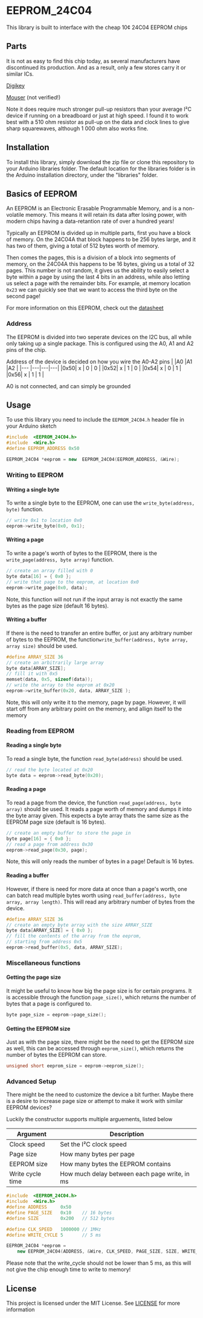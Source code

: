 
# EEPROM_24C04
This library is built to interface with the cheap 10¢ 24C04 EEPROM chips

## Parts
It is not as easy to find this chip today, as several manufacturers have discontinued its production. And as a result, only a few stores carry it or similar ICs.

[Digikey](https://www.digikey.no/no/products/detail/fremont-micro-devices-ltd/FT24C04A-USG-B/3515962)

[Mouser](https://no.mouser.com/ProductDetail/onsemi/CAV24C04WE-GT3?qs=y%252BJdrdj3vZpSQMFoxfj%2FNQ%3D%3D) (not verified!)

Note it does require much stronger pull-up resistors than your average I²C device if running on a breadboard or just at high speed. I found it to work best with a 510 ohm resistor as pull-up on the data and clock lines to give sharp squarewaves, although 1 000 ohm also works fine.

## Installation
To install this library, simply download the zip file or clone this repository to your Arduino libraries folder. The default location for the libraries folder is in the Arduino installation directory, under the "libraries" folder.

## Basics of EEPROM
An EEPROM is an Electronic Erasable Programmable Memory, and is a non-volatile memory. This means it will retain its data after losing power, with modern chips having a data-retantion rate of over a hundred years!

Typically an EEPROM is divided up in multiple parts, first you have a block of memory. On the 24C04A that block happens to be 256 bytes large, and it has two of them, giving a total of 512 bytes worth of memory.

Then comes the pages, this is a division of a block into segments of memory, on the 24C04A this happens to be 16 bytes, giving us a total of 32 pages.
This number is not random, it gives us the ability to easily select a byte within a page by using the last 4 bits in an address, while also letting us select a page with the remainder bits. 
For example, at memory location `0x23` we can quickly see that we want to access the third byte on the second page!

For more information on this EEPROM, check out the [datasheet](datasheet/24C04A,8A,16A.pdf)

### Address
The EEPROM is divided into two seperate devices on the I2C bus, all while only taking up a single package. This is configured using the A0, A1 and A2 pins of the chip. 

Address of the device is decided on how you wire the A0-A2 pins
|    |A0 |A1 |A2 |
|--- |---|---|---|
|0x50| x | 0 | 0 |
|0x52| x | 1 | 0 |
|0x54| x | 0 | 1 |
|0x56| x | 1 | 1 |

A0 is not connected, and can simply be grounded

## Usage
To use this library you need to include the `EEPROM_24C04.h` header file in your Arduino sketch

```cpp
#include  <EEPROM_24C04.h>
#include  <Wire.h>
#define EEPROM_ADDRESS 0x50

EEPROM_24C04 *eeprom = new  EEPROM_24C04(EEPROM_ADDRESS, &Wire);
```

### Writing to EEPROM
#### Writing a single byte
To write a single byte to the EEPROM, one can use the `write_byte(address, byte)` function.
```cpp
// write 0x1 to location 0x0
eeprom->write_byte(0x0, 0x1);
```
#### Writing a page
To write a page's worth of bytes to the EEPROM, there is the `write_page(address, byte array)` function.
```cpp
// create an array filled with 0
byte data[16] = { 0x0 };
// write that page to the eeprom, at location 0x0
eeprom->write_page(0x0, data);
```
Note, this function will not run if the input array is not exactly the same bytes as the page size (default 16 bytes).
#### Writing a buffer
If there is the need to transfer an entire buffer, or just any arbitrary number of bytes to the EEPROM, the function`write_buffer(address, byte array, array size)` should be used.
```cpp
#define ARRAY_SIZE 36
// create an arbitrarily large array
byte data[ARRAY_SIZE];
// fill it with 0x5
memset(data, 0x5, sizeof(data));
// write the array to the eeprom at 0x20
eeprom->write_buffer(0x20, data, ARRAY_SIZE );
```
Note, this will only write it to the memory, page by page. However, it will start off from any arbitrary point on the memory, and allign itself to the memory

### Reading from EEPROM
#### Reading a single byte
To read a single byte, the function `read_byte(address)` should be used.
```cpp
// read the byte located at 0x20
byte data = eeprom->read_byte(0x20);
```
#### Reading a page
To read a page from the device, the function `read_page(address, byte array)` should be used. It reads a page worth of memory and dumps it into the byte array given.
This expects a byte array thats the same size as the EEPROM page size (default is 16 bytes).
```cpp
// create an empty buffer to store the page in
byte page[16] = { 0x0 };
// read a page from address 0x30
eeprom->read_page(0x30, page);
```
Note, this will only reads the number of bytes in a page! Default is 16 bytes.
#### Reading a buffer
However, if there is need for more data at once than a page's worth, one can batch read multiple bytes worth using `read_buffer(address, byte array, array length)`. This will read any arbitrary number of bytes from the device.
```cpp
#define ARRAY_SIZE 36
// create an empty byte array with the size ARRAY_SIZE
byte data[ARRAY_SIZE] = { 0x0 };
// fill the contents of the array from the eeprom,
// starting from address 0x5
eeprom->read_buffer(0x5, data, ARRAY_SIZE);
```

### Miscellaneous functions
#### Getting the page size
It might be useful to know how big the page size is for certain programs.
It is accessible through the function `page_size()`, which returns the number of bytes that a page is configured to.
```cpp
byte page_size = eeprom->page_size();
```
#### Getting the EEPROM size
Just as with the page size, there might be the need to get the EEPROM size as well, this can be accessed through `eeprom_size()`, which returns the number of bytes the EEPROM can store.
```cpp
unsigned short eeprom_size = eeprom->eeprom_size();
```

### Advanced Setup
There might be the need to customize the device a bit further. Maybe there is a desire to increase page size or attempt to make it work with similar EEPROM devices?

Luckily the constructor supports multiple arguements, listed below

|Argument|Description|
|---|---|
| Clock speed | Set the I²C clock speed |
| Page size | How many bytes per page |
| EEPROM size | How many bytes the EEPROM contains |
| Write cycle time | How much delay between each page write, in ms |

```cpp
#include  <EEPROM_24C04.h>
#include  <Wire.h>
#define ADDRESS 	0x50
#define PAGE_SIZE 	0x10	// 16 bytes
#define SIZE 	 	0x200	// 512 bytes

#define CLK_SPEED 	1000000	// 1MHz
#define WRITE_CYCLE	5		// 5 ms

EEPROM_24C04 *eeprom = 
	new EEPROM_24C04(ADDRESS, &Wire, CLK_SPEED, PAGE_SIZE, SIZE, WRITE_CYCLE);
```
Please note that the write_cycle should not be lower than 5 ms, as this will not give the chip enough time to write to memory!

## License
This project is licensed under the MIT License. See [LICENSE](LICENSE) for more information
